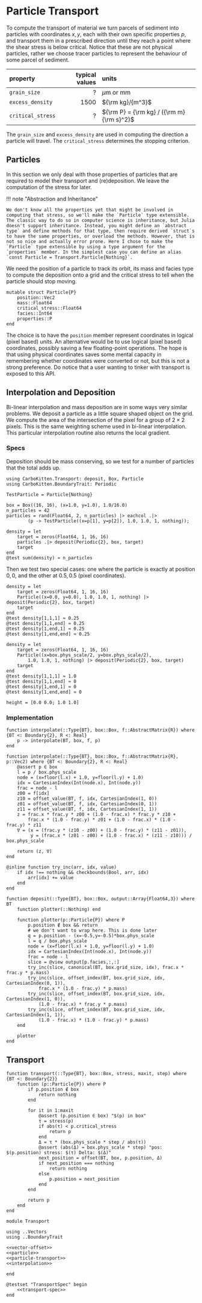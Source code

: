 # Particle Transport
To compute the transport of material we turn parcels of sediment into particles with coordinates $x, y$, each with their own specific properties $p$, and transport them in a prescribed direction until they reach a point where the shear stress is below critical. Notice that these are not physical particles, rather we choose tracer particles to represent the behaviour of some parcel of sediment.

| property | typical values | units |
|:-------- | --------------:|:----- |
| `grain_size` | ?            | $\mu$m or mm |
| `excess_density` | 1500 | ${\rm kg}/{m^3}$ |
| `critical_stress` | ?     | ${\rm P} = {\rm kg} / ({\rm m} {\rm s}^2)$ |

The `grain_size` and `excess_density` are used in computing the direction a particle will travel. The `critical_stress` determines the stopping criterion.

## Particles
In this section we only deal with those properties of particles that are required to model their transport and (re)deposition. We leave the computation of the stress for later. 

!!! note "Abstraction and Inheritance"

    We don't know all the properties yet that might be involved in computing that stress, so we'll make the `Particle` type extensible. The classic way to do so in computer science is inheritance, but Julia doesn't support inheritance. Instead, you might define an `abstract type` and define methods for that type, then require derived `struct`s to have the same properties, or overload the methods. However, that is not so nice and actually error prone. Here I chose to make the `Particle` type extensible by using a type argument for the `properties` member. In the simplest case you can define an alias `const Particle = Transport.Particle{Nothing}`.

We need the position of a particle to track its orbit, its mass and facies type to compute the deposition onto a grid and the critical stress to tell when the particle should stop moving.

``` {.julia #particle}
mutable struct Particle{P}
    position::Vec2
    mass::Float64
    critical_stress::Float64
    facies::Int64
    properties::P
end
```

The choice is to have the `position` member represent coordinates in logical (pixel based) units. An alternative would be to use logical (pixel based) coordinates, possibly saving a few floating-point operations. The hope is that using physical coordinates saves some mental capacity in remembering whether coordinates were converted or not, but this is not a strong preference. Do notice that a user wanting to tinker with transport is exposed to this API.

## Interpolation and Deposition
Bi-linear interpolation and mass deposition are in some ways very similar problems. We deposit a particle as a little square shaped object on the grid. We compute the area of the intersection of the pixel for a group of $2\times 2$ pixels. This is the same weighting scheme used in bi-linear interpolation. This particular interpolation routine also returns the local gradient.

### Specs
Deposition should be mass conserving, so we test for a number of particles that the total adds up.

``` {.julia #transport-spec}
using CarboKitten.Transport: deposit, Box, Particle
using CarboKitten.BoundaryTrait: Periodic

TestParticle = Particle{Nothing}

box = Box((16, 16), (x=1.0, y=1.0), 1.0/16.0)
n_particles = 42
particles = rand(Float64, 2, n_particles) |> eachcol .|> 
		(p -> TestParticle((x=p[1], y=p[2]), 1.0, 1.0, 1, nothing));

density = let
	target = zeros(Float64, 1, 16, 16)
	particles .|> deposit(Periodic{2}, box, target)
	target
end
@test sum(density) ≈ n_particles
```

Then we test two special cases: one where the particle is exactly at position $0, 0$, and the other at $0.5, 0.5$ (pixel coordinates).

``` {.julia #transport-spec}
density = let
    target = zeros(Float64, 1, 16, 16)
    Particle((x=0.0, y=0.0), 1.0, 1.0, 1, nothing) |> deposit(Periodic{2}, box, target)
    target
end
@test density[1,1,1] ≈ 0.25
@test density[1,1,end] ≈ 0.25
@test density[1,end,1] ≈ 0.25
@test density[1,end,end] ≈ 0.25
```

``` {.julia #transport-spec}
density = let
    target = zeros(Float64, 1, 16, 16)
    Particle((x=box.phys_scale/2, y=box.phys_scale/2),
        1.0, 1.0, 1, nothing) |> deposit(Periodic{2}, box, target)
    target
end
@test density[1,1,1] ≈ 1.0
@test density[1,1,end] ≈ 0
@test density[1,end,1] ≈ 0
@test density[1,end,end] ≈ 0
```

``` {.julia #transport-spec}
height = [0.0 0.0; 1.0 1.0]
```

### Implementation

``` {.julia #interpolation}
function interpolate(::Type{BT}, box::Box, f::AbstractMatrix{R}) where {BT <: Boundary{2}, R <: Real}
    p -> interpolate(BT, box, f, p)
end

function interpolate(::Type{BT}, box::Box, f::AbstractMatrix{R}, p::Vec2) where {BT <: Boundary{2}, R <: Real}
    @assert p ∈ box
    l = p / box.phys_scale
    node = (x=floor(l.x) + 1.0, y=floor(l.y) + 1.0)
    idx = CartesianIndex(Int(node.x), Int(node.y))
    frac = node - l
    z00 = f[idx]
    z10 = offset_value(BT, f, idx, CartesianIndex(1, 0))
    z01 = offset_value(BT, f, idx, CartesianIndex(0, 1))
    z11 = offset_value(BT, f, idx, CartesianIndex(1, 1))
    z = frac.x * frac.y * z00 + (1.0 - frac.x) * frac.y * z10 +
        frac.x * (1.0 - frac.y) * z01 + (1.0 - frac.x) * (1.0 - frac.y) * z11
    ∇ = (x = (frac.y * (z10 - z00) + (1.0 - frac.y) * (z11 - z01)),
         y = (frac.x * (z01 - z00) + (1.0 - frac.x) * (z11 - z10))) / box.phys_scale

    return (z, ∇)
end

@inline function try_inc(arr, idx, value)
    if idx !== nothing && checkbounds(Bool, arr, idx)
        arr[idx] += value
    end
end

function deposit(::Type{BT}, box::Box, output::Array{Float64,3}) where BT
    function plotter(::Nothing) end

    function plotter(p::Particle{P}) where P
        p.position ∉ box && return
        # we don't want to wrap here. This is done later
        q = p.position - (x=-0.5,y=-0.5)*box.phys_scale
        l = q / box.phys_scale
        node = (x=floor(l.x) + 1.0, y=floor(l.y) + 1.0)
        idx = CartesianIndex(Int(node.x), Int(node.y))
        frac = node - l
        slice = @view output[p.facies,:,:]
        try_inc(slice, canonical(BT, box.grid_size, idx), frac.x * frac.y * p.mass)
        try_inc(slice, offset_index(BT, box.grid_size, idx, CartesianIndex(0, 1)),
            frac.x * (1.0 - frac.y) * p.mass)
        try_inc(slice, offset_index(BT, box.grid_size, idx, CartesianIndex(1, 0)),
            (1.0 - frac.x) * frac.y * p.mass)
        try_inc(slice, offset_index(BT, box.grid_size, idx, CartesianIndex(1, 1)),
            (1.0 - frac.x) * (1.0 - frac.y) * p.mass)
    end

    plotter
end
```

## Transport

``` {.julia #particle-transport}
function transport(::Type{BT}, box::Box, stress, maxit, step) where {BT <: Boundary{2}}
    function (p::Particle{P}) where P
        if p.position ∉ box
            return nothing
        end

        for it in 1:maxit
            @assert (p.position ∈ box) "$(p) in box"
            τ = stress(p)
            if abs(τ) < p.critical_stress
                return p
            end
            Δ = τ * (box.phys_scale * step / abs(τ))
            @assert (abs(Δ) ≈ box.phys_scale * step) "pos: $(p.position) stress: $(τ) Delta: $(Δ)"
            next_position = offset(BT, box, p.position, Δ)
            if next_position === nothing
                return nothing
            else
                p.position = next_position
            end
        end

        return p
    end
end
```



``` {.julia file=src/Transport.jl}
module Transport

using ..Vectors
using ..BoundaryTrait

<<vector-offset>>
<<particle>>
<<particle-transport>>
<<interpolation>>

end
```

``` {.julia file=test/TransportSpec.jl}
@testset "TransportSpec" begin
    <<transport-spec>>
end
```
